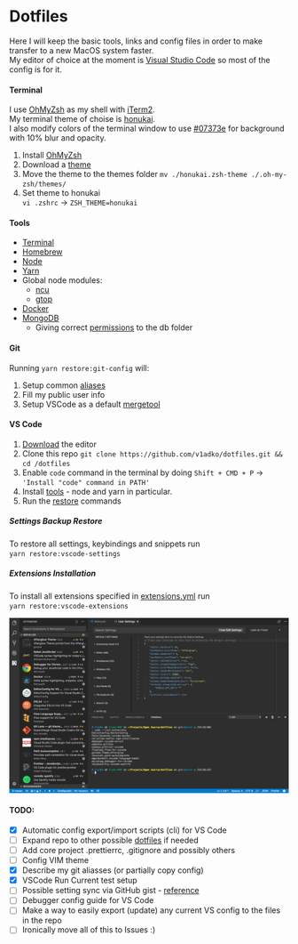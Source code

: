 # Dotfiles

Here I will keep the basic tools, links and config files in order to make transfer to a new MacOS system faster.  
My editor of choice at the moment is [Visual Studio Code](#vs-code) so most of the config is for it.

#### Terminal

I use [OhMyZsh](https://github.com/robbyrussell/oh-my-zsh#basic-installation) as my shell with [iTerm2](https://www.iterm2.com/downloads.html).  
My terminal theme of choise is [honukai](https://github.com/oskarkrawczyk/honukai-iterm-zsh#installation).  
I also modify colors of the terminal window to use [#07373e](http://www.color-hex.com/color/07373e) for background with 10% blur and opacity.

1) Install [OhMyZsh](https://github.com/robbyrussell/oh-my-zsh#basic-installation)
2) Download a [theme](https://raw.githubusercontent.com/oskarkrawczyk/honukai-iterm-zsh/master/honukai.zsh-theme)
3) Move the theme to the themes folder
   `mv ./honukai.zsh-theme ./.oh-my-zsh/themes/`
4) Set theme to honukai  
   `vi .zshrc` -> `ZSH_THEME=honukai`

#### Tools
- [Terminal](#terminal)
- [Homebrew](https://brew.sh/index.html)
- [Node](https://nodejs.org/en/)
- [Yarn](https://yarnpkg.com/en/docs/install)
- Global node modules:
  - [ncu](https://www.npmjs.com/package/npm-check-updates)
  - [gtop](https://www.npmjs.com/package/gtop)
- [Docker](https://docs.docker.com/docker-for-mac/install/#download-docker-for-mac)
- [MongoDB](https://docs.mongodb.com/manual/tutorial/install-mongodb-on-os-x/#install-mongodb-community-edition-with-homebrew)
  - Giving correct [permissions](https://stackoverflow.com/a/29003511) to the db folder

#### Git

Running `yarn restore:git-config` will:
1) Setup common [aliases](https://git-scm.com/book/tr/v2/Git-Basics-Git-Aliases)
2) Fill my public user info
3) Setup VSCode as a default [mergetool](https://stackoverflow.com/a/44549734)

#### VS Code

1) [Download](https://github.com/Microsoft/vscode) the editor
2) Clone this repo
  `git clone https://github.com/v1adko/dotfiles.git && cd /dotfiles`
3) Enable `code` command in the terminal by doing `Shift + CMD + P` -> `'Install "code" command in PATH'`  
4) Install [tools](#tools) - node and yarn in particular.
5) Run the [restore](#settings-backup-restore) commands

##### Settings Backup Restore

To restore all settings, keybindings and snippets run  
`yarn restore:vscode-settings`

##### Extensions Installation
To install all extensions specified in [extensions.yml](./vscode/extensions.yml) run  
`yarn restore:vscode-extensions`

<img alt="VS Code Extensions" src="./img/vscode.png" width="900px">

#### TODO:
- [x] Automatic config export/import scripts (cli) for VS Code
- [ ] Expand repo to other possible [dotfiles](https://dotfiles.github.io/) if needed
- [ ] Add core project .prettierrc, .gitignore and possibly others
- [ ] Config VIM theme
- [x] Describe my git aliasses (or partially copy config)
- [x] VSCode Run Current test setup
- [ ] Possible setting sync via GitHub gist - [reference](https://marketplace.visualstudio.com/items?itemName=Shan.code-settings-sync)
- [ ] Debugger config guide for VS Code
- [ ] Make a way to easily export (update) any current VS config to the files in the repo
- [ ] Ironically move all of this to Issues :)
